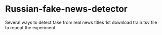 # Russian-fake-news-detector
Several ways to detect fake from real news titles
1st download train.tsv file to repeat the experiment
